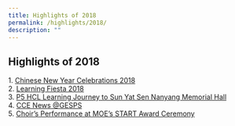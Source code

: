 ```yaml
---
title: Highlights of 2018
permalink: /highlights/2018/
description: ""
---
```

## Highlights of 2018

1. [Chinese New Year Celebrations 2018](https://ganengsengpri-moe-edu-sg-admin.cwp.sg/others/featured/highlights/highlights-of-2018/chinese-new-year-celebrations-2018)<br>
2. [Learning Fiesta 2018](/permalink/2018-point2/)<br>
3. [P5 HCL Learning Journey to Sun Yat Sen Nanyang Memorial Hall](/permalink/2018-point3/)<br>
4. [CCE News @GESPS](/permalink/2018-point4/)<br>
5. [Choir’s Performance at MOE’s START Award Ceremony](https://ganengsengpri-moe-edu-sg-admin.cwp.sg/others/featured/highlights/highlights-of-2018/choir-s-performance-at-moe-s-start-award-ceremony)
